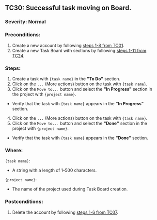 ## TC30: Successful task moving on Board.
### Severity: Normal
### Preconditions:
1. Create a new account by following [steps 1-8 from TC01](TC01.md).
2. Create a new Task Board with sections by following [steps 1-11 from TC24](TC24.md).
### Steps:
1. Create a task with `{task name}` in the **"To Do"** section.
2. Click on the `...` (More actions) button on the task with `{task name}`.
3. Click on the `Move to...` button and select the **"In Progress"** section in the project with `{project name}`.
* Verify that the task with `{task name}` appears in the **"In Progress"** section.
4. Click on the `...` (More actions) button on the task with `{task name}`.
5. Click on the `Move to...` button and select the **"Done"** section in the project with `{project name}`.
* Verify that the task with `{task name}` appears in the **"Done"** section.
### Where:
`{task name}`:
* A string with a length of 1–500 characters.

`{project name}`:
* The name of the project used during Task Board creation.
### Postconditions:
1. Delete the account by following [steps 1-6 from TC07](TC07.md).